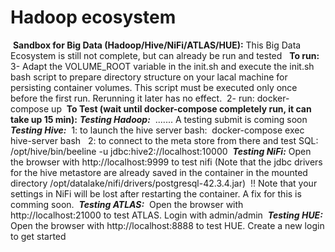 # Hadoop ecosystem
​
**Sandbox for Big Data (Hadoop/Hive/NiFi/ATLAS/HUE):**
​
This Big Data Ecosystem is still not complete, but can already be run and tested
​
​
**To run:**
​
3- Adapt the VOLUME_ROOT variable in the init.sh and execute the init.sh bash script to prepare directory structure on your lacal machine for persisting container volumes. This script must be executed only once before the first run. Rerunning it later has no effect.
​
2- run: docker-compose up
​
**To Test (wait until docker-compose completely run, it can take up 15 min):**
​
***Testing Hadoop:*** 
​
....... A testing submit is coming soon
​
***Testing Hive:***
​
1: to launch the hive server bash:
​
docker-compose exec hive-server bash
​
​
2: to connect to the meta store from there and test SQL:
/opt/hive/bin/beeline -u jdbc:hive2://localhost:10000
​
***Testing NiFi:***
​
Open the browser with http://localhost:9999 to test nifi (Note that the jdbc drivers for the hive metastore are already saved in the container in the mounted directory /opt/datalake/nifi/drivers/postgresql-42.3.4.jar) 
​
!! Note that your settings in NiFi will be lost after restarting the container. A fix for this is comming soon.
​
***Testing ATLAS:***
​
Open the browser with http://localhost:21000 to test ATLAS. Login with admin/admin
​
***Testing HUE:***
​
Open the browser with http://localhost:8888 to test HUE. Create a new login to get started
